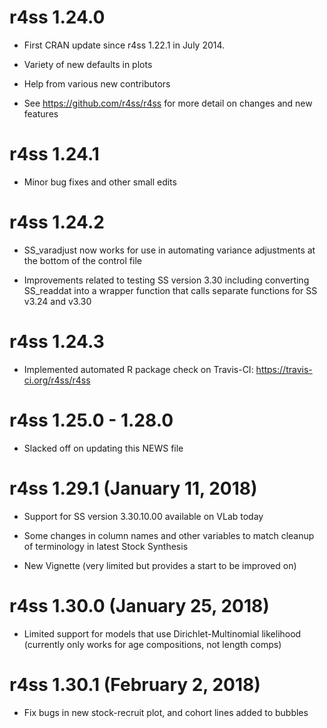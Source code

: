 # r4ss 1.24.0

* First CRAN update since r4ss 1.22.1 in July 2014.

* Variety of new defaults in plots

* Help from various new contributors

* See https://github.com/r4ss/r4ss for more detail
on changes and new features

# r4ss 1.24.1

* Minor bug fixes and other small edits

# r4ss 1.24.2

* SS_varadjust now works for use in automating variance adjustments
at the bottom of the control file

* Improvements related to testing SS version 3.30 including converting
SS_readdat into a wrapper function that calls separate functions for
SS v3.24 and v3.30

# r4ss 1.24.3

* Implemented automated R package check on Travis-CI:
https://travis-ci.org/r4ss/r4ss

# r4ss 1.25.0 - 1.28.0

* Slacked off on updating this NEWS file

# r4ss 1.29.1 (January 11, 2018)

* Support for SS version 3.30.10.00 available on VLab today

* Some changes in column names and other variables to match
cleanup of terminology in latest Stock Synthesis

* New Vignette (very limited but provides a start to be improved on)

# r4ss 1.30.0 (January 25, 2018)

* Limited support for models that use Dirichlet-Multinomial likelihood
(currently only works for age compositions, not length comps)

# r4ss 1.30.1 (February 2, 2018)

* Fix bugs in new stock-recruit plot, and cohort lines added to bubbles

